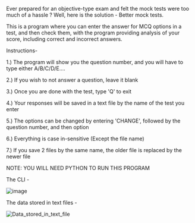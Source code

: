 Ever prepared for an objective-type exam and felt the mock tests were too much of a hassle ?
Well, here is the solution - Better mock tests.

This is a program where you can enter the answer for MCQ options in a test, and then check them, with the program providing analysis of your score, including correct and incorrect answers.

Instructions-

1.) The program will show you the question number, and you will have to type either A/B/C/D/E....

2.) If you wish to not answer a question, leave it blank

3.) Once you are done with the test, type 'Q' to exit

4.) Your responses will be saved in a text file by the name of the test you enter

5.) The options can be changed by entering 'CHANGE', followed by the question number, and then option

6.) Everything is case in-sensitive (Except the file name)

7.) If you save 2 files by the same name, the older file is replaced by the newer file

NOTE: YOU WILL NEED PYTHON TO RUN THIS PROGRAM

The CLI - 



![image](https://github.com/Lethality-God/Better-mock-tests/assets/142657051/b772d492-5bea-4a1b-aa3a-7fa1c7cc3d7b)


The data stored in text files -



![Data_stored_in_text_file](https://github.com/Lethality-God/Better-mock-tests/assets/142657051/b1f7b992-91af-42f7-9c01-96dd5437ace9)


